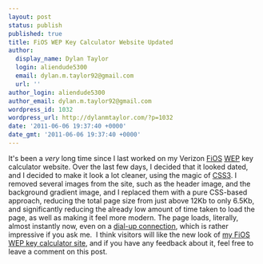 ```yaml
---
layout: post
status: publish
published: true
title: FiOS WEP Key Calculator Website Updated
author:
  display_name: Dylan Taylor
  login: aliendude5300
  email: dylan.m.taylor92@gmail.com
  url: ''
author_login: aliendude5300
author_email: dylan.m.taylor92@gmail.com
wordpress_id: 1032
wordpress_url: http://dylanmtaylor.com/?p=1032
date: '2011-06-06 19:37:40 +0000'
date_gmt: '2011-06-06 19:37:40 +0000'
---
```

<p>It's been a <em>very </em>long time since I last worked on my Verizon <a class="zem_slink" title="Verizon FiOS" rel="wikipedia" href="http://en.wikipedia.org/wiki/Verizon_FiOS">FiOS</a> <a class="zem_slink" title="Wired Equivalent Privacy" rel="wikipedia" href="http://en.wikipedia.org/wiki/Wired_Equivalent_Privacy">WEP</a> key calculator website. Over the last few days, I decided that it looked dated, and I decided to make it look a lot cleaner, using the magic of <a class="zem_slink" title="Cascading Style Sheets" rel="wikipedia" href="http://en.wikipedia.org/wiki/Cascading_Style_Sheets">CSS3</a>. I removed several images from the site, such as the header image, and the background gradient image, and I replaced them with a pure CSS-based approach, reducing the total page size from just above 12Kb to only 6.5Kb, and significantly reducing the already low amount of time taken to load the page, as well as making it feel more modern. The page loads, literally, almost instantly now, even on a <a class="zem_slink" title="Dial-up Internet access" rel="wikipedia" href="http://en.wikipedia.org/wiki/Dial-up_Internet_access">dial-up connection</a>, which is rather impressive if you ask me.  I think visitors will like the new look of <a href="http://fwc.dylanmtaylor.com/">my FiOS WEP key calculator site</a>, and if you have any feedback about it, feel free to leave a comment on this post.</p>
<div class="zemanta-pixie" style="margin-top: 10px; height: 15px;"><img class="zemanta-pixie-img" style="border: none; float: right;" src="/images/blog/2011/06/pixy15.gif" alt="" /></div>
